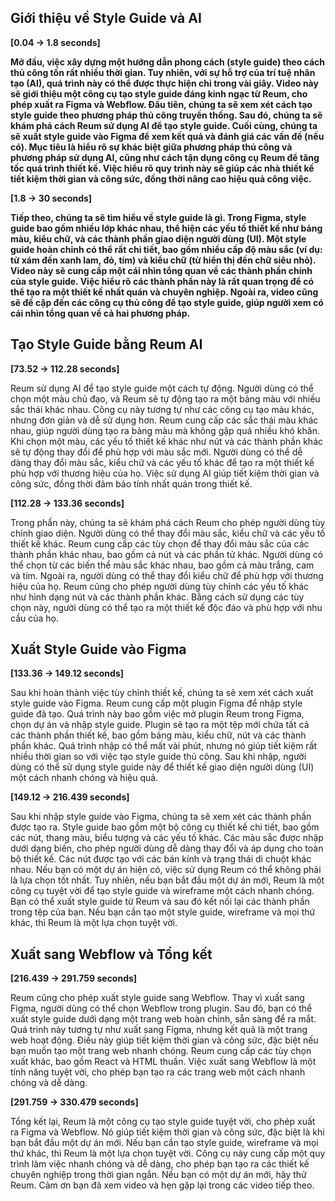 ## Giới thiệu về Style Guide và AI

**[0.04 → 1.8 seconds]**

**Mở đầu, việc xây dựng một hướng dẫn phong cách (style guide) theo cách thủ công tốn rất nhiều thời gian. Tuy nhiên, với sự hỗ trợ của trí tuệ nhân tạo (AI), quá trình này có thể được thực hiện chỉ trong vài giây. Video này sẽ giới thiệu một công cụ tạo style guide đáng kinh ngạc từ Reum, cho phép xuất ra Figma và Webflow. Đầu tiên, chúng ta sẽ xem xét cách tạo style guide theo phương pháp thủ công truyền thống. Sau đó, chúng ta sẽ khám phá cách Reum sử dụng AI để tạo style guide. Cuối cùng, chúng ta sẽ xuất style guide vào Figma để xem kết quả và đánh giá các vấn đề (nếu có). Mục tiêu là hiểu rõ sự khác biệt giữa phương pháp thủ công và phương pháp sử dụng AI, cũng như cách tận dụng công cụ Reum để tăng tốc quá trình thiết kế. Việc hiểu rõ quy trình này sẽ giúp các nhà thiết kế tiết kiệm thời gian và công sức, đồng thời nâng cao hiệu quả công việc.**

**[1.8 → 30 seconds]**

**Tiếp theo, chúng ta sẽ tìm hiểu về style guide là gì. Trong Figma, style guide bao gồm nhiều lớp khác nhau, thể hiện các yếu tố thiết kế như bảng màu, kiểu chữ, và các thành phần giao diện người dùng (UI). Một style guide hoàn chỉnh có thể rất chi tiết, bao gồm nhiều cấp độ màu sắc (ví dụ: từ xám đến xanh lam, đỏ, tím) và kiểu chữ (từ hiển thị đến chữ siêu nhỏ). Video này sẽ cung cấp một cái nhìn tổng quan về các thành phần chính của style guide. Việc hiểu rõ các thành phần này là rất quan trọng để có thể tạo ra một thiết kế nhất quán và chuyên nghiệp. Ngoài ra, video cũng sẽ đề cập đến các công cụ thủ công để tạo style guide, giúp người xem có cái nhìn tổng quan về cả hai phương pháp.**

## Tạo Style Guide bằng Reum AI

**[73.52 → 112.28 seconds]**

Reum sử dụng AI để tạo style guide một cách tự động. Người dùng có thể chọn một màu chủ đạo, và Reum sẽ tự động tạo ra một bảng màu với nhiều sắc thái khác nhau. Công cụ này tương tự như các công cụ tạo màu khác, nhưng đơn giản và dễ sử dụng hơn. Reum cung cấp các sắc thái màu khác nhau, giúp người dùng tạo ra bảng màu mà không gặp quá nhiều khó khăn. Khi chọn một màu, các yếu tố thiết kế khác như nút và các thành phần khác sẽ tự động thay đổi để phù hợp với màu sắc mới. Người dùng có thể dễ dàng thay đổi màu sắc, kiểu chữ và các yếu tố khác để tạo ra một thiết kế phù hợp với thương hiệu của họ. Việc sử dụng AI giúp tiết kiệm thời gian và công sức, đồng thời đảm bảo tính nhất quán trong thiết kế.

**[112.28 → 133.36 seconds]**

Trong phần này, chúng ta sẽ khám phá cách Reum cho phép người dùng tùy chỉnh giao diện. Người dùng có thể thay đổi màu sắc, kiểu chữ và các yếu tố thiết kế khác. Reum cung cấp các tùy chọn để thay đổi màu sắc của các thành phần khác nhau, bao gồm cả nút và các phần tử khác. Người dùng có thể chọn từ các biến thể màu sắc khác nhau, bao gồm cả màu trắng, cam và tím. Ngoài ra, người dùng có thể thay đổi kiểu chữ để phù hợp với thương hiệu của họ. Reum cũng cho phép người dùng tùy chỉnh các yếu tố khác như hình dạng nút và các thành phần khác. Bằng cách sử dụng các tùy chọn này, người dùng có thể tạo ra một thiết kế độc đáo và phù hợp với nhu cầu của họ.

## Xuất Style Guide vào Figma

**[133.36 → 149.12 seconds]**

Sau khi hoàn thành việc tùy chỉnh thiết kế, chúng ta sẽ xem xét cách xuất style guide vào Figma. Reum cung cấp một plugin Figma để nhập style guide đã tạo. Quá trình này bao gồm việc mở plugin Reum trong Figma, chọn dự án và nhập style guide. Plugin sẽ tạo ra một tệp mới chứa tất cả các thành phần thiết kế, bao gồm bảng màu, kiểu chữ, nút và các thành phần khác. Quá trình nhập có thể mất vài phút, nhưng nó giúp tiết kiệm rất nhiều thời gian so với việc tạo style guide thủ công. Sau khi nhập, người dùng có thể sử dụng style guide này để thiết kế giao diện người dùng (UI) một cách nhanh chóng và hiệu quả.

**[149.12 → 216.439 seconds]**

Sau khi nhập style guide vào Figma, chúng ta sẽ xem xét các thành phần được tạo ra. Style guide bao gồm một bộ công cụ thiết kế chi tiết, bao gồm các nút, thang màu, biểu tượng và các yếu tố khác. Các màu sắc được nhập dưới dạng biến, cho phép người dùng dễ dàng thay đổi và áp dụng cho toàn bộ thiết kế. Các nút được tạo với các bán kính và trạng thái di chuột khác nhau. Nếu bạn có một dự án hiện có, việc sử dụng Reum có thể không phải là lựa chọn tốt nhất. Tuy nhiên, nếu bạn bắt đầu một dự án mới, Reum là một công cụ tuyệt vời để tạo style guide và wireframe một cách nhanh chóng. Bạn có thể xuất style guide từ Reum và sau đó kết nối lại các thành phần trong tệp của bạn. Nếu bạn cần tạo một style guide, wireframe và mọi thứ khác, thì Reum là một lựa chọn tuyệt vời.

## Xuất sang Webflow và Tổng kết

**[216.439 → 291.759 seconds]**

Reum cũng cho phép xuất style guide sang Webflow. Thay vì xuất sang Figma, người dùng có thể chọn Webflow trong plugin. Sau đó, bạn có thể xuất style guide dưới dạng một trang web hoàn chỉnh, sẵn sàng để ra mắt. Quá trình này tương tự như xuất sang Figma, nhưng kết quả là một trang web hoạt động. Điều này giúp tiết kiệm thời gian và công sức, đặc biệt nếu bạn muốn tạo một trang web nhanh chóng. Reum cung cấp các tùy chọn xuất khác, bao gồm React và HTML thuần. Việc xuất sang Webflow là một tính năng tuyệt vời, cho phép bạn tạo ra các trang web một cách nhanh chóng và dễ dàng.

**[291.759 → 330.479 seconds]**

Tổng kết lại, Reum là một công cụ tạo style guide tuyệt vời, cho phép xuất ra Figma và Webflow. Nó giúp tiết kiệm thời gian và công sức, đặc biệt là khi bạn bắt đầu một dự án mới. Nếu bạn cần tạo style guide, wireframe và mọi thứ khác, thì Reum là một lựa chọn tuyệt vời. Công cụ này cung cấp một quy trình làm việc nhanh chóng và dễ dàng, cho phép bạn tạo ra các thiết kế chuyên nghiệp trong thời gian ngắn. Nếu bạn có một dự án mới, hãy thử Reum. Cảm ơn bạn đã xem video và hẹn gặp lại trong các video tiếp theo.

